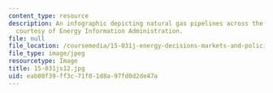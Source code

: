 ```yaml
---
content_type: resource
description: An infographic depicting natural gas pipelines across the U.S. Image
  courtesy of Energy Information Administration.
file: null
file_location: /coursemedia/15-031j-energy-decisions-markets-and-policies-spring-2012/eab08f39ff3c71f01d8a97fd0d2de47a_15-031js12.jpg
file_type: image/jpeg
resourcetype: Image
title: 15-031js12.jpg
uid: eab08f39-ff3c-71f0-1d8a-97fd0d2de47a
---
```

